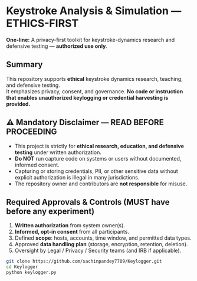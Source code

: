 # Keystroke Analysis & Simulation — ETHICS-FIRST

**One-line:** A privacy-first toolkit for keystroke-dynamics research and defensive testing — **authorized use only**.

## Summary
This repository supports **ethical** keystroke dynamics research, teaching, and defensive testing.  
It emphasizes privacy, consent, and governance. **No code or instruction that enables unauthorized keylogging or credential harvesting is provided.**

## ⚠️ Mandatory Disclaimer — READ BEFORE PROCEEDING
- This project is strictly for **ethical research, education, and defensive testing** under written authorization.  
- **Do NOT** run capture code on systems or users without documented, informed consent.  
- Capturing or storing credentials, PII, or other sensitive data without explicit authorization is illegal in many jurisdictions.  
- The repository owner and contributors are **not responsible** for misuse.

## Required Approvals & Controls (MUST have before any experiment)
1. **Written authorization** from system owner(s).  
2. **Informed, opt-in consent** from all participants.  
3. Defined **scope**: hosts, accounts, time window, and permitted data types.  
4. Approved **data handling plan** (storage, encryption, retention, deletion).  
5. Oversight by Legal / Privacy / Security teams (and IRB if applicable).

```Bash
git clone https://github.com/sachinpandey7709/Keylogger.git
cd Keylogger
python keylogger.py

